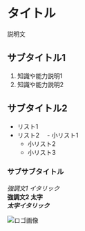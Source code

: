 # タイトル
説明文

## サブタイトル1
1. 知識や能力説明1
2. 知識や能力説明2

## サブタイトル2
- リスト1
- リスト2
　- 小リスト1
    - 小リスト2
    - 小リスト3

### サブサブタイトル
*強調文1 イタリック*  
**強調文2 太字**  
***太字イタリック***  

![ロゴ画像](image.jpg)

